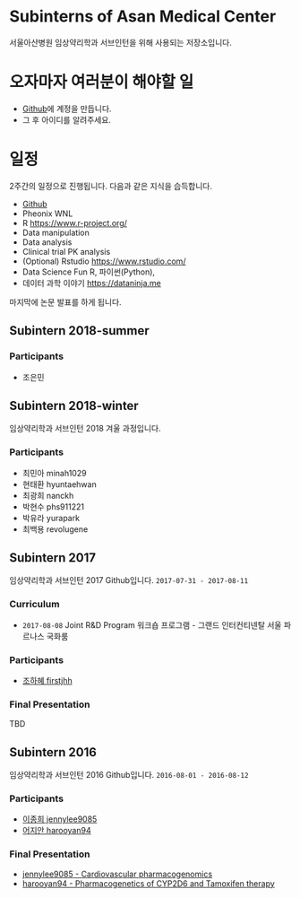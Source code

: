 # Subinterns of Asan Medical Center

서울아산병원 임상약리학과 서브인턴을 위해 사용되는 저장소입니다.

# 오자마자 여러분이 해야할 일

- [Github](https://github.com)에 계정을 만듭니다.
- 그 후 아이디를 알려주세요.

# 일정

2주간의 일정으로 진행됩니다. 다음과 같은 지식을 습득합니다.

* [Github](https://github.com)
* Pheonix WNL
* R <https://www.r-project.org/>
* Data manipulation
* Data analysis
* Clinical trial PK analysis
* (Optional) Rstudio <https://www.rstudio.com/>
* Data Science Fun R, 파이썬(Python), 
* 데이터 과학 이야기 <https://dataninja.me>

마지막에 논문 발표를 하게 됩니다.

## Subintern 2018-summer

### Participants

* 조은민

## Subintern 2018-winter

임상약리학과 서브인턴 2018 겨울 과정입니다. 

### Participants

* 최민아 minah1029
* 현태환 hyuntaehwan
* 최광희 nanckh
* 박현수 phs911221
* 박유라 yurapark
* 최백용 revolugene

## Subintern 2017

임상약리학과 서브인턴 2017 Github입니다. `2017-07-31 - 2017-08-11`

### Curriculum

- `2017-08-08` Joint R&D Program 워크숍 프로그램 - 그랜드 인터컨티넨탈 서울 파르나스 국화룸

### Participants

* [조하혜 firstjhh](https://github.com/firstjhh)

### Final Presentation

TBD

## Subintern 2016

임상약리학과 서브인턴 2016 Github입니다. `2016-08-01 - 2016-08-12`

### Participants

* [이종희 jennylee9085](https://github.com/jennylee9085)
* [어지안 harooyan94](https://github.com/harooyan94)


### Final Presentation

* [jennylee9085 - Cardiovascular pharmacogenomics](https://www.slideshare.net/secret/NWM4z342DhqgdA)
* [harooyan94 - Pharmacogenetics of CYP2D6 and Tamoxifen therapy](https://www.slideshare.net/secret/CQu4g8jF4Ycb9L)

